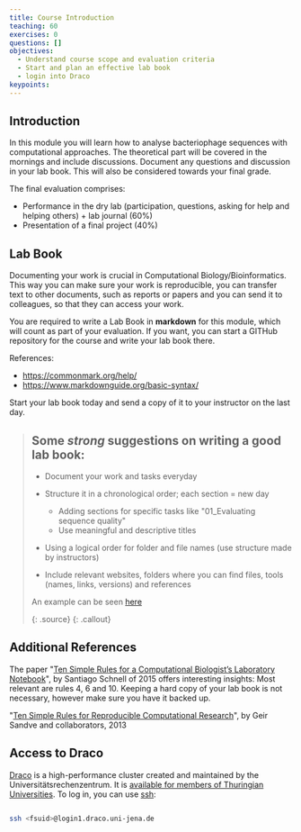 ```yaml
---
title: Course Introduction
teaching: 60
exercises: 0
questions: []
objectives:
  - Understand course scope and evaluation criteria
  - Start and plan an effective lab book
  - login into Draco
keypoints:
---
```


## Introduction

In this module you will learn how to analyse bacteriophage sequences with computational approaches. The theoretical part will be covered in the mornings and include discussions. Document any questions and discussion in your lab book. This will also be considered towards your final grade.

The final evaluation comprises:

- Performance in the dry lab (participation, questions, asking for help and helping others) + lab journal (60%)
- Presentation of a final project (40%)

## Lab Book

Documenting your work is crucial in Computational Biology/Bioinformatics. This way you can make sure your work is reproducible, you can transfer text to other documents, such as reports or papers and you can send it to colleagues, so that they can access your work.   

You are required to write a Lab Book in **markdown** for this module, which will count as part of your evaluation. If you want, you can start a GITHub repository for the course and write your lab book there.  

References:
- https://commonmark.org/help/
- https://www.markdownguide.org/basic-syntax/

Start your lab book today and send a copy of it to your instructor on the last day.

> ## Some *strong* suggestions on writing a good lab book:
> 
> - Document your work and tasks everyday
> 
> - Structure it in a chronological order; each section = new day
>     - Adding sections for specific tasks like "01_Evaluating sequence quality"
>     - Use meaningful and descriptive titles
>     
> - Using a logical order for folder and file names (use structure made by instructors)
> 
> - Include relevant websites, folders where you can find files, tools (names, links, versions) and references
> 
> An example can be seen [here](https://github.com/waltercostamb/course_viral-microbiology/blob/main/tutorials/lab-book.pdf)
> 
>  {: .source}
{: .callout}


## Additional References

The paper "[Ten Simple Rules for a Computational Biologist’s Laboratory Notebook](https://journals.plos.org/ploscompbiol/article?id=10.1371/journal.pcbi.1004385)", by Santiago Schnell of 2015 offers interesting insights:  Most relevant are rules 4, 6 and 10. Keeping a hard copy of your lab book is not necessary, however make sure you have it backed up.

"[Ten Simple Rules for Reproducible Computational Research](https://app.dimensions.ai/details/publication/pub.1022987921)", by Geir Sandve and collaborators, 2013

## Access to Draco

[Draco](https://wiki.uni-jena.de/pages/viewpage.action?pageId=22453002) is a high-performance cluster created and maintained by the Universitätsrechenzentrum. It is [available for members of Thuringian Universities](http://sternb.gitpages.tpi.uni-jena.de/draco-101-2023-01/#5). To log in, you can use [ssh](http://sternb.gitpages.tpi.uni-jena.de/draco-101-2023-01/#15): 

```bash

ssh <fsuid>@login1.draco.uni-jena.de

```

